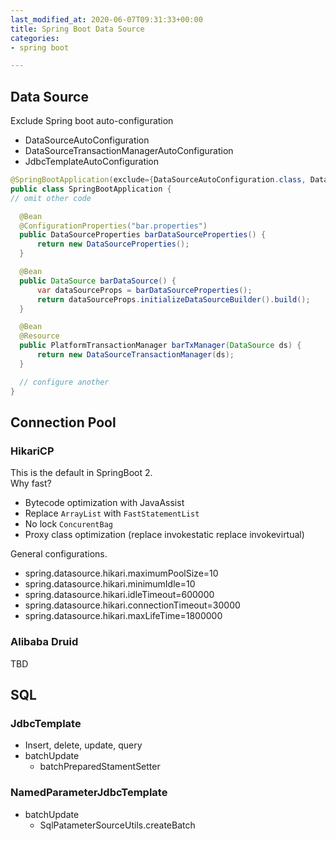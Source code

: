 ```yaml
---
last_modified_at: 2020-06-07T09:31:33+00:00
title: Spring Boot Data Source
categories:
- spring boot

---
```

## Data Source

Exclude Spring boot auto-configuration

* DataSourceAutoConfiguration
* DataSourceTransactionManagerAutoConfiguration
* JdbcTemplateAutoConfiguration

```java
@SpringBootApplication(exclude={DataSourceAutoConfiguration.class, DataSourceTransactionManagerAutoConfiguration.class, JdbcTemplateAutoConfiguration.class})
public class SpringBootApplication {
// omit other code

  @Bean
  @ConfigurationProperties("bar.properties")
  public DataSourceProperties barDataSourceProperties() {
      return new DataSourceProperties();
  }

  @Bean
  public DataSource barDataSource() {
      var dataSourceProps = barDataSourceProperties();
      return dataSourceProps.initializeDataSourceBuilder().build();
  }

  @Bean
  @Resource
  public PlatformTransactionManager barTxManager(DataSource ds) {
      return new DataSourceTransactionManager(ds);
  }

  // configure another
}
```

## Connection Pool
### HikariCP
This is the default in SpringBoot 2.  
Why fast?
* Bytecode optimization with JavaAssist
* Replace `ArrayList` with `FastStatementList`
* No lock `ConcurentBag`
* Proxy class optimization (replace invokestatic replace invokevirtual)

General configurations.
* spring.datasource.hikari.maximumPoolSize=10
* spring.datasource.hikari.minimumIdle=10
* spring.datasource.hikari.idleTimeout=600000
* spring.datasource.hikari.connectionTimeout=30000
* spring.datasource.hikari.maxLifeTime=1800000

### Alibaba Druid
TBD

## SQL
### JdbcTemplate
* Insert, delete, update, query
* batchUpdate
  * batchPreparedStamentSetter
  
### NamedParameterJdbcTemplate
* batchUpdate
  * SqlPatameterSourceUtils.createBatch